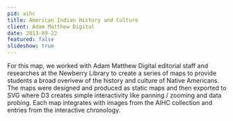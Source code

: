 ```yaml
---
pid: aihc
title: American Indian History and Culture
client: Adam Matthew Digital
date: 2013-09-22
featured: false
slideshow: true
---
```


For this map, we worked with Adam Matthew Digital editorial staff and researches at the Newberry Library to create a series of maps to provide students a broad overivew of the history and culture of Native Americans. The maps were designed and produced as static maps and then exported to SVG where D3 creates simple interactivity like panning / zooming and data probing. Each map integrates with images from the AIHC collection and entries from the interactive chronology.
